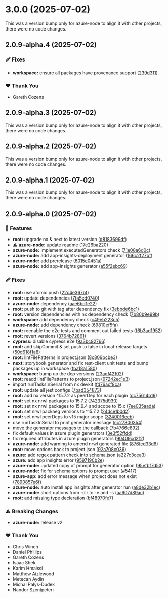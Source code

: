 # 3.0.0 (2025-07-02)

This was a version bump only for azure-node to align it with other projects, there were no code changes.

## 2.0.9-alpha.4 (2025-07-02)

### 🩹 Fixes

- **workspace:** ensure all packages have provenance support ([239d311](https://github.com/Ensono/stacks-nx-plugins/commit/239d311))

### ❤️ Thank You

- Gareth Cozens

## 2.0.9-alpha.3 (2025-07-02)

This was a version bump only for azure-node to align it with other projects, there were no code changes.

## 2.0.9-alpha.2 (2025-07-02)

This was a version bump only for azure-node to align it with other projects, there were no code changes.

## 2.0.9-alpha.1 (2025-07-02)

This was a version bump only for azure-node to align it with other projects, there were no code changes.

## 2.0.9-alpha.0 (2025-07-02)

### 🚀 Features

- **root:** upgrade nx & next to latest version ([d8183699df](https://github.com/Ensono/stacks-nx-plugins/commit/d8183699df))
- ⚠️  **azure-node:** update readme ([17e26ba220](https://github.com/Ensono/stacks-nx-plugins/commit/17e26ba220))
- **azure-node:** implement executedGenerators check ([71e08a6d0c](https://github.com/Ensono/stacks-nx-plugins/commit/71e08a6d0c))
- **azure-node:** add app-insights-deployment generator ([166c2f27bf](https://github.com/Ensono/stacks-nx-plugins/commit/166c2f27bf))
- **azure-node:** add prerelease ([6015e0451a](https://github.com/Ensono/stacks-nx-plugins/commit/6015e0451a))
- **azure-node:** add app-insights generator ([a55f2ebc69](https://github.com/Ensono/stacks-nx-plugins/commit/a55f2ebc69))

### 🩹 Fixes

- **root:** use atomic push ([22c4e367bf](https://github.com/Ensono/stacks-nx-plugins/commit/22c4e367bf))
- **root:** update dependencies ([7fa5ed0740](https://github.com/Ensono/stacks-nx-plugins/commit/7fa5ed0740))
- **azure-node:** dependency ([aae6bd1e22](https://github.com/Ensono/stacks-nx-plugins/commit/aae6bd1e22))
- **root:** push to git with tag after dependency fix ([3ebbde6bc1](https://github.com/Ensono/stacks-nx-plugins/commit/3ebbde6bc1))
- **root:** version dependencies with nx dependency check ([7b80b9e99b](https://github.com/Ensono/stacks-nx-plugins/commit/7b80b9e99b))
- **workspace:** add dependency check ([c49eb223c5](https://github.com/Ensono/stacks-nx-plugins/commit/c49eb223c5))
- **azure-node:** add dependency check ([69810ef5fa](https://github.com/Ensono/stacks-nx-plugins/commit/69810ef5fa))
- **root:** reenable the e2e tests and comment out failed tests ([f6b3ad1952](https://github.com/Ensono/stacks-nx-plugins/commit/f6b3ad1952))
- **root:** revert versions ([3764b72861](https://github.com/Ensono/stacks-nx-plugins/commit/3764b72861))
- **cypress:** disable cypress e2e ([9a3bc92766](https://github.com/Ensono/stacks-nx-plugins/commit/9a3bc92766))
- **root:** add skipCommit & set push to false in local-release targets ([50d618f1a8](https://github.com/Ensono/stacks-nx-plugins/commit/50d618f1a8))
- **root:** lintFilePatterns in project.json ([8c809bcbe3](https://github.com/Ensono/stacks-nx-plugins/commit/8c809bcbe3))
- **next:** storybook generator and fix rest-client unit tests and bump packages up in workspace ([fba18a1580](https://github.com/Ensono/stacks-nx-plugins/commit/fba18a1580))
- **workspace:** bump up the dep versions ([23adf42102](https://github.com/Ensono/stacks-nx-plugins/commit/23adf42102))
- **root:** readd lintFilePatterns to project.json ([97242ec1e3](https://github.com/Ensono/stacks-nx-plugins/commit/97242ec1e3))
- import runTasksInSerial from nx devkit ([fd76acf8ca](https://github.com/Ensono/stacks-nx-plugins/commit/fd76acf8ca))
- **root:** update all jest configs ([7bad354873](https://github.com/Ensono/stacks-nx-plugins/commit/7bad354873))
- **root:** add nx version ^15.7.2 as peerDep for each plugin ([dc75614b19](https://github.com/Ensono/stacks-nx-plugins/commit/dc75614b19))
- **root:** set nx nrwl packages to 15.7.2 ([742375d930](https://github.com/Ensono/stacks-nx-plugins/commit/742375d930))
- **root:** set nx nrwl packages to 15.9.4 and scope to 15.x ([7ee035aada](https://github.com/Ensono/stacks-nx-plugins/commit/7ee035aada))
- **root:** set nrwl packaeg versions to ^15.7.2 ([24dce1b0d2](https://github.com/Ensono/stacks-nx-plugins/commit/24dce1b0d2))
- **root:** set nrwl peerDeps to v15 major scope ([3240016eeb](https://github.com/Ensono/stacks-nx-plugins/commit/3240016eeb))
- use runTaskInSerial to print generator message ([cc27300354](https://github.com/Ensono/stacks-nx-plugins/commit/cc27300354))
- move the generator messages to the callback ([7b4766e892](https://github.com/Ensono/stacks-nx-plugins/commit/7b4766e892))
- fix default values in azure plugin generators ([3e3f52ffdd](https://github.com/Ensono/stacks-nx-plugins/commit/3e3f52ffdd))
- fix required attributes in azure plugin generators ([90409cd2f2](https://github.com/Ensono/stacks-nx-plugins/commit/90409cd2f2))
- **azure-node:** add warning to amend nrwl generated file ([876fcd33d6](https://github.com/Ensono/stacks-nx-plugins/commit/876fcd33d6))
- **root:** move options back to project.json ([92a708c036](https://github.com/Ensono/stacks-nx-plugins/commit/92a708c036))
- **azure:** add regex pattern check into schema.json ([a227c3cea3](https://github.com/Ensono/stacks-nx-plugins/commit/a227c3cea3))
- **azure:** add app insights error ([9597190b2e](https://github.com/Ensono/stacks-nx-plugins/commit/9597190b2e))
- **azure-node:** updated copy of prompt for generator option ([95efbf7d53](https://github.com/Ensono/stacks-nx-plugins/commit/95efbf7d53))
- **azure-node:** fix for schema options to prompt user ([#5417](https://github.com/Ensono/stacks-nx-plugins/issues/5417))
- **azure-app:** add error message when project does not exist ([7890857e6f](https://github.com/Ensono/stacks-nx-plugins/commit/7890857e6f))
- **azure-node:** auto install app insights after generator run ([a8de32b1ec](https://github.com/Ensono/stacks-nx-plugins/commit/a8de32b1ec))
- **azure-node:** short options from -dir to -e and -s ([aa607d89ac](https://github.com/Ensono/stacks-nx-plugins/commit/aa607d89ac))
- **root:** add missing type decleration ([bf48970fe7](https://github.com/Ensono/stacks-nx-plugins/commit/bf48970fe7))

### ⚠️  Breaking Changes

- **azure-node:** release v2

### ❤️ Thank You

- Chris Winch
- Daniel Phillips
- Gareth Cozens
- Isaac Shek
- Karim Hmaissi
- Matthew Aizlewood
- Metecan Aydin
- Michal Palys-Dudek
- Nandor Szentpeteri